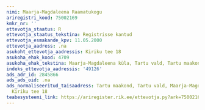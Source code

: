 ```yaml
---
nimi: Maarja-Magdaleena Raamatukogu
ariregistri_kood: 75002169
kmkr_nr: ''
ettevotja_staatus: R
ettevotja_staatus_tekstina: Registrisse kantud
ettevotja_esmakande_kpv: 11.05.2000
ettevotja_aadress: .na
asukoht_ettevotja_aadressis: Kiriku tee 18
asukoha_ehak_kood: 4709
asukoha_ehak_tekstina: Maarja-Magdaleena küla, Tartu vald, Tartu maakond
indeks_ettevotja_aadressis: '49126'
ads_adr_id: 2845866
ads_ads_oid: .na
ads_normaliseeritud_taisaadress: Tartu maakond, Tartu vald, Maarja-Magdaleena küla,
  Kiriku tee 18
teabesysteemi_link: https://ariregister.rik.ee/ettevotja.py?ark=75002169&ref=rekvisiidid
---
```

